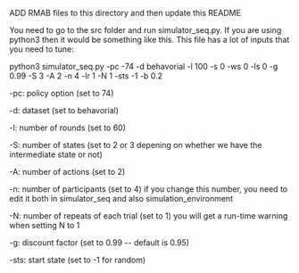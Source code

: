 ADD RMAB files to this directory and then update this README

You need to go to the src folder and run simulator_seq.py. If you are using python3 then it would be something like this. This file has a lot of inputs that you need to tune:

python3 simulator_seq.py -pc -74 -d behavorial -l 100 -s 0 -ws 0 -ls 0 -g 0.99 -S 3 -A 2 -n 4 -lr 1 -N 1 -sts -1 -b 0.2

-pc: policy option (set to 74) 

-d: dataset (set to behavorial)

-l: number of rounds (set to 60)

-S: number of states (set to 2 or 3 depening on whether we have the intermediate state or not)

-A: number of actions (set to 2)

-n: number of participants (set to 4) if you change this number, you need to edit it both in simulator_seq and also simulation_environment

-N: number of repeats of each trial (set to 1) you will get a run-time warning when setting N to 1

-g: discount factor (set to 0.99 -- default is 0.95)

-sts: start state (set to -1 for random)
